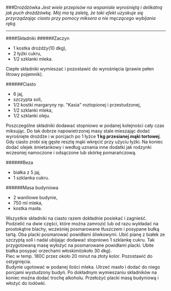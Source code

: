 ###Drożdżówka
*Jest wiele przepisów na wspaniale wyrośniętą i delikatną jak puch drożdżówkę. Mój ma tę zaletę, że taki efekt uzyskuje się przyrządzając ciasto przy pomocy miksera a nie męczącego wybijania ręką.*

***
####Składniki 
######Zaczyn
* 1 kostka drożdży(10 dkg),
* 2 łyżki cukru,
* 1/2 szklanki mleka.

Ciepłe składniki wymieszać i pozostawić do wyrośnięcia (prawie pełen litrowy pojemnik).

######Ciasto
* 6 jaj,
* szczypta soli,
* 1/2 kostki margaryny np. "Kasia" roztopionej i przestudzonej,
* 1/2 szklanki mleka,
* 1/2 szklanki oleju.  

Poszczególne składniki dodawać stopniowo w podanej kolejności cały czas miksując. Do tak dobrze napowietrzonej masy stale mieszając dodać wyrośnięte drożdże i w porcjach po 1 łyżce **1 kg przesianej mąki tortowej**. Gdy ciasto zrobi się gęste resztę mąki wkręcić przy użyciu łyżki. Na koniec dodać olejek śmietankowy i według uznania inne dodatki jak rodzynki wczesniej namoczone i odsączone lub skórkę pomarańczową.

######Beza  
* białka z 5 jaj,
* 1 szklanka cukru.  

######Masa budyniowa
* 2 waniliowe budynie,
* 750 ml mleka,
* kostka masła.  

Wszystkie składniki na ciasto razem dokładnie posiekać i zagnieść. Podzielić na dwie części, które można zamrozić lub od razu wykładać na prostokątne blachy, wcześniej posmarowane tłuszczem i posypane bułką tartą. Oba placki posmarować powidłami śliwkowymi. Ubić pianę z białek ze szczyptą soli i nadal ubijając dodawać stopniowo 1 szklankę cukru. Tak przygotowaną masę wyłożyć na posmarowane powidłami  placki. Ubite białka posypać orzechami włoskimi(około 30 dkg).  
Piec w temp. 180C przez około 20 minut na złoty kolor. Pozostawić do ostygnięcia.  
Budynie ugotować w podanej ilości mleka. Utrzeć masło i dodać do niego porcjami wystudzony budyń. Po dokładnym wymieszaniu składników na koniec można dodać trochę alkoholu. Przełożyć placki masą budyniową i włożyć do lodówki.   

 

